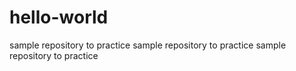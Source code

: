 # hello-world

sample repository to practice
sample repository to practice
sample repository to practice
